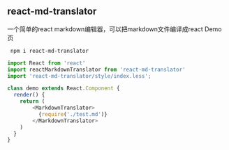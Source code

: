 ## react-md-translator

一个简单的react markdown编辑器，可以把markdown文件编译成react Demo 页

```
 npm i react-md-translator
```

```js
import React from 'react'
import reactMarkdownTranslator from 'react-md-translator'
import 'react-md-translator/style/index.less';

class demo extends React.Component {
  render() {
    return (
        <MarkdownTranslator>
          {require('./test.md')}
        </MarkdownTranslator>
    )
  }
}

```